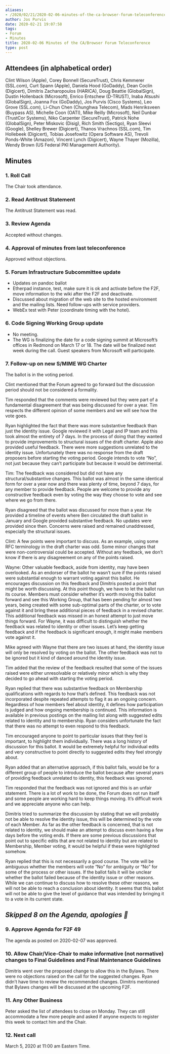 ```yaml
---
aliases:
- /2020/02/21/2020-02-06-minutes-of-the-ca-browser-forum-teleconference/
author: Jos Purvis
date: 2020-02-21 19:07:58
tags:
- Forum
- Minutes
title: 2020-02-06 Minutes of the CA/Browser Forum Teleconference
type: post
---
```


## Attendees (in alphabetical order)

Clint Wilson (Apple), Corey Bonnell (SecureTrust), Chris Kemmerer (SSL.com), Curt Spann (Apple), Daniela Hood (GoDaddy), Dean Coclin (Digicert), Dimitris Zacharopoulos (HARICA), Doug Beattie (GlobalSign), Dustin Hollenback (Microsoft), Enrico Entschew (D-TRUST), Inaba Atsushi (GlobalSign), Joanna Fox (GoDaddy), Jos Purvis (Cisco Systems), Leo Grove (SSL.com), Li-Chun Chen (Chunghwa Telecom), Mads Henriksveen (Buypass AS), Michelle Coon (OATI), Mike Reilly (Microsoft), Neil Dunbar (TrustCor Systems), Niko Carpenter (SecureTrust), Patrick Nohe (GlobalSign), Peter Miskovic (Disig), Rich Smith (Sectigo), Ryan Sleevi (Google), Shelley Brewer (Digicert), Thanos Vrachnos (SSL.com), Tim Hollebeek (Digicert), Tobias Josefowitz (Opera Software AS), Trevoli Ponds-White (Amazon), Vincent Lynch (Digicert), Wayne Thayer (Mozilla), Wendy Brown (US Federal PKI Management Authority).

## Minutes

### 1. Roll Call

The Chair took attendance.

### 2. Read Antitrust Statement

The Antitrust Statement was read.

### 3. Review Agenda

Accepted without changes.

### 4. Approval of minutes from last teleconference

Approved without objections.

### 5. Forum Infrastructure Subcommittee update

- Updates on pandoc ballot
- Etherpad instance, test, make sure it is ok and activate before the F2F, move information to the wiki after the F2F and deactivate.
- Discussed about migration of the web site to the hosted environment and the mailing lists. Need follow-ups with service providers.
- WebEx test with Peter (coordinate timing with the hotel).

### 6. Code Signing Working Group update

- No meeting.
- The WG is finalizing the date for a code signing summit at Microsoft’s offices in Redmond on March 17 or 18. The date will be finalized next week during the call. Guest speakers from Microsoft will participate.

### 7. Follow-up on new S/MIME WG Charter

The ballot is in the voting period.

Clint mentioned that the Forum agreed to go forward but the discussion period should not be considered a formality.

Tim responded that the comments were reviewed but they were part of a fundamental disagreement that was being discussed for over a year. Tim respects the different opinion of some members and we will see how the vote goes.

Ryan highlighted the fact that there was more substantive feedback than just the identity issue. Google reviewed it with Legal and IP team and this took almost the entirety of 7 days. In the process of doing that they wanted to provide improvements to structural issues of the draft charter. Apple also provided useful feedback. There were more suggestions unrelated to the identity issue. Unfortunately there was no response from the draft proposers before starting the voting period. Google intends to vote “No”, not just because they can’t participate but because it would be detrimental.

Tim: The feedback was considered but did not have any structural/substantive changes. This ballot was almost in the same identical form for over a year now and there was plenty of time, beyond 7 days, for any member to provide feedback. People are welcome to provide any constructive feedback even by voting the way they choose to vote and see where we go from there.

Ryan disagreed that the ballot was discussed for more than a year. He provided a timeline of events where Ben circulated the draft ballot in January and Google provided substantive feedback. No updates were provided since then. Concerns were raised and remained unaddressed, especially the structural issues.

Clint: A few points were important to discuss. As an example, using some RFC terminology in the draft charter was odd. Some minor changes that were non-controversial could be accepted. Without any feedback, we don’t know if there is any disagreement on any of the points raised.

Wayne: Other valuable feedback, aside from identity, may have been overlooked. As an endorser of the ballot he wasn’t sure if the points raised were substantial enough to warrant voting against this ballot. He encourages discussion on this feedback and Dimitris posted a point that might be worth discussing. At this point though, we have to let the ballot run its course. Members must consider whether it’s worth moving this ballot forward and see this Working Group, that has been pending for almost two years, being created with some sub-optimal parts of the charter, or to vote against it and bring these additional pieces of feedback in a revised charter. This additional feedback was missed in an honest attempt to just move things forward. For Wayne, it was difficult to distinguish whether the feedback was related to identity or other issues. Let’s keep getting feedback and if the feedback is significant enough, it might make members vote against it.

Mike agreed with Wayne that there are two issues at hand, the identity issue will only be resolved by voting on the ballot. The other feedback was not to be ignored but it kind of danced around the identity issue.

Tim added that the review of the feedback resulted that some of the issues raised were either unresolvable or relatively minor which is why they decided to go ahead with starting the voting period.

Ryan replied that there was substantive feedback on Membership qualifications with regards to how that’s defined. This feedback was not incorporated despite repeated attempts to flag it as an ongoing concern. Regardless of how members feel about identity, it defines how participation is judged and how ongoing membership is continued. This information is available in previous postings on the mailing list along with suggested edits related to identity and to membership. Ryan considers unfortunate the fact that there was no attempt to even respond to this feedback.

Tim encouraged anyone to point to particular issues that they feel is important, to highlight them individually. There was a long history of discussion for this ballot. It would be extremely helpful for individual edits and very constructive to point directly to suggested edits they feel strongly about.

Ryan added that an alternative approach, if this ballot fails, would be for a different group of people to introduce the ballot because after several years of providing feedback unrelated to identity, this feedback was ignored.

Tim responded that the feedback was not ignored and this is an unfair statement. There is a lot of work to be done, the Forum does not run itself and some people are working hard to keep things moving. It’s difficult work and we appreciate anyone who can help.

Dimitris tried to summarize the discussion by stating that we will probably not be able to resolve the identity issue, this will be determined by the vote of each Member. As far as the other feedback is concerned, that is not related to identity, we should make an attempt to discuss even having a few days before the voting ends. If there are some previous discussions that point out to specific edits that are not related to identity but are related to Membership, Member voting, it would be helpful if these were highlighted somehow.

Ryan replied that this is not necessarily a good course. The vote will be ambiguous whether the members will vote “No” for ambiguity or “No” for some of the process or other issues. If the ballot fails it will be unclear whether the ballot failed because of the identity issue or other reasons. While we can continue to discuss how to resolve these other reasons, we will not be able to reach a conclusion about identity. It seems that this ballot will not be able to give the level of guidance that was intended by bringing it to a vote in its current state.

## _Skipped 8 on the Agenda, apologies 🙂_

### 9. Approve Agenda for F2F 49

The agenda as posted on 2020-02-07 was approved.

### 10. Allow Chair/Vice-Chair to make informative (not normative) changes to Final Guidelines and Final Maintenance Guidelines

Dimitris went over the proposed change to allow this in the Bylaws. There were no objections raised on the call for the suggested changes. Ryan didn’t have time to review the recommended changes. Dimitris mentioned that Bylaws changes will be discussed at the upcoming F2F.

### 11. Any Other Business

Peter asked the list of attendees to close on Monday. They can still accommodate a few more people and asked if anyone expects to register this week to contact him and the Chair.

### 12. Next call

March 5, 2020 at 11:00 am Eastern Time.